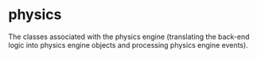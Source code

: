 physics
==========
The classes associated with the physics engine (translating the back-end logic into physics engine objects and processing physics engine events).
